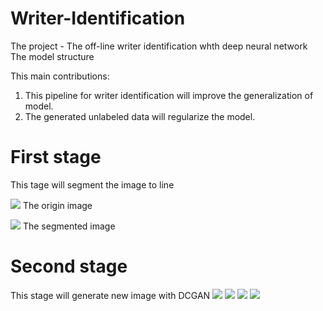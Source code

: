 # Writer-Identification
The  project - The off-line writer identification whth deep neural network
![]() 
                           The model structure

This main contributions:
1. This pipeline for writer identification will improve the generalization of model.
2. The generated unlabeled data will regularize the model. 



# First stage
This tage will segment the image to line

![](https://github.com/KiM55/Test/blob/master/origin%20image.png) 
                          The origin image

![](https://github.com/KiM55/Test/blob/master/The%20segmented%20image.png)
                          The segmented image

# Second stage
This stage will generate new image with DCGAN
![](https://github.com/KiM55/Test/blob/master/d_loss.png)
![](https://github.com/KiM55/Test/blob/master/g_loss.png)
![](https://github.com/KiM55/Test/blob/master/d_loss_fake.png)
![](https://github.com/KiM55/Test/blob/master/d_loss_real.png)
